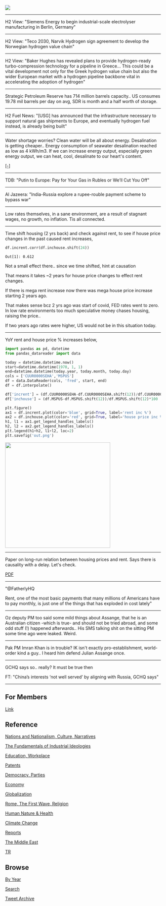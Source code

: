 <img src="https://drive.google.com/uc?export=view&id=1B2wf9R7AMH1d7Vw6e2mucLbIQ5NSjir7"/>

---

H2 View: "Siemens Energy to begin industrial-scale electrolyser
manufacturing in Berlin, Germany"

---

H2 View: "Teco 2030, Narvik Hydrogen sign agreement to develop the
Norwegian hydrogen value chain"

---

H2 View: "Baker Hughes has revealed plans to provide hydrogen-ready
turbo-compression technology for a pipeline in Greece... This could be
a vital development not only for the Greek hydrogen value chain but
also the wider European market with a hydrogen pipeline backbone vital
in accelerating the adoption of hydrogen"

---

Strategic Petroleum Reserve has 714 million barrels capacity.. US
consumes 19.78 mil barrels per day on avg, SDR is month and a half
worth of storage.

---

H2 Fuel News: "[USG] has announced that the infrastructure necessary
to support natural gas shipments to Europe, and eventually hydrogen
fuel instead, is already being built"

---

Water shortage worries? Clean water will be all about
energy. Desalination is getting cheaper.. Energy consumption of
seawater desalination reached as low as 4 kWh/m3. If we can increase
energy output, especially green energy output, we can heat, cool,
desalinate to our heart's content.

[[-]](https://en.wikipedia.org/wiki/Desalination#Energy_consumption)

---

TDB: "Putin to Europe: Pay for Your Gas in Rubles or We’ll Cut You Off"

---

Al Jazeera: "India-Russia explore a rupee-rouble payment scheme to bypass war"

---

Low rates themselves, in a sane environment, are a result of stagnant
wages, no growth, no inflation. Tis all connected.

---

Time shift housing (2 yrs back) and check against rent, to see if
house price changes in the past caused rent increases,

```python
df.incrent.corr(df.inchouse.shift(24))
```

```text
Out[1]: 0.612
```

Not a small effect there.. since we time shifted, hint at causation

That means it takes ~2 years for house price changes to effect rent changes.

If there is mega rent increase now there was mega house price increase
starting 2 years ago.

That makes sense bcz 2 yrs ago was start of covid, FED rates went to
zero. In low rate environments too much speculative money chases
housing, raising the price..

If two years ago rates were higher, US would not be in this situation
today.

---

YoY rent and house price % increases below,

```python
import pandas as pd, datetime
from pandas_datareader import data

today = datetime.datetime.now()
start=datetime.datetime(1970, 1, 1)
end=datetime.datetime(today.year, today.month, today.day)
cols = ['CUUR0000SEHA','MSPUS']
df = data.DataReader(cols, 'fred', start, end)
df = df.interpolate()

df['incrent'] = (df.CUUR0000SEHA-df.CUUR0000SEHA.shift(12))/df.CUUR0000SEHA.shift(12)*100
df['inchouse'] = (df.MSPUS-df.MSPUS.shift(12))/df.MSPUS.shift(12)*100

plt.figure()
ax1 = df.incrent.plot(color='blue', grid=True, label='rent inc %')
ax2 = df.inchouse.plot(color='red', grid=True, label='house price inc %',secondary_y=True)
h1, l1 = ax1.get_legend_handles_labels()
h2, l2 = ax2.get_legend_handles_labels()
plt.legend(h1+h2, l1+l2, loc=2)
plt.savefig('out.png')
```

<img width="340" src="https://pbs.twimg.com/media/FPO1uM_XsAgAA2x?format=png&name=small"/>

---

Paper on long-run relation between housing prices and rent. Says there
is causality with a delay. Let's check.

[PDF](https://www.federalreserve.gov/pubs/feds/2004/200450/200450pap.pdf)

---

"@FatherlyHQ

Rent, one of the most basic payments that many millions of Americans
have to pay monthly, is just one of the things that has exploded in
cost lately"

---

Oz deputy PM too said some mild things about Assange, that he is an
Australian citizen -which is true- and should not be tried abroad, and
some odd stuff (!) happened afterwards.. His SMS talking shit on the
sitting PM some time ago were leaked. Weird.

---

Pak PM Imran Khan is in trouble? IK isn't exactly pro-establishment,
world-order kind a guy.. I heard him defend Julian Assange once.

---

GCHQ says so.. really? It must be true then 

FT: "China’s interests ‘not well served’ by aligning with Russia, GCHQ says"

---

## For Members

[Link](https://thirdwave-members.herokuapp.com)

## Reference

[Nations and Nationalism, Culture, Narratives](/2013/02/nations-and-nationalism.md)

[The Fundamentals of Industrial Ideologies](/2011/04/fundamentals-of-industrial-ideologies.md)

[Education, Workplace](2017/09/education-workplace.md)

[Patents](/2018/09/patents.md)

[Democracy, Parties](/2016/11/democracy.md)

[Economy](/2018/05/economy.md)

[Globalization](/2018/09/globalization.md)

[Rome, The First Wave, Religion](/2017/12/rome.md)

[Human Nature & Health](/2020/07/human-nature.md)

[Climate Change](/2018/12/climate.md)

[Reports](/2019/05/reports.md)

[The Middle East](/2019/07/middleeast.md)

[TR](../tr)

## Browse

[By Year](years.md)

[Search](search.html)

[Tweet Archive](/tweets/README.md)


